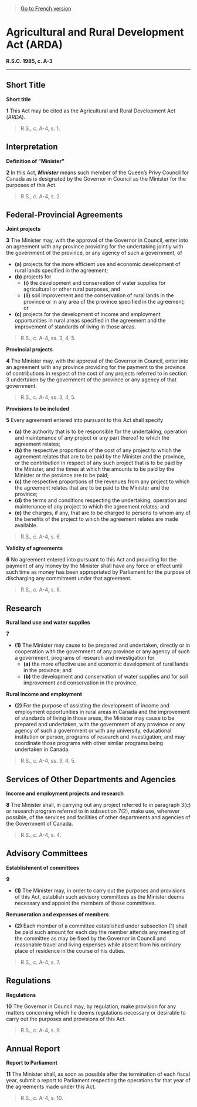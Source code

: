 > [Go to French version](/fr/Lois/Lois%20révisées%20du%20Canada/A/A-3.md)

# Agricultural and Rural Development Act (ARDA)

**R.S.C. 1985, c. A-3**


----------



## Short Title



**Short title**

**1** This Act may be cited as the Agricultural and Rural Development Act (*ARDA*).
> R.S., c. A-4, s. 1.





## Interpretation



**Definition of "Minister"**

**2** In this Act, ***Minister*** means such member of the Queen’s Privy Council for Canada as is designated by the Governor in Council as the Minister for the purposes of this Act.
> R.S., c. A-4, s. 2.





## Federal-Provincial Agreements



**Joint projects**

**3** The Minister may, with the approval of the Governor in Council, enter into an agreement with any province providing for the undertaking jointly with the government of the province, or any agency of such a government, of
- **(a)** projects for the more efficient use and economic development of rural lands specified in the agreement;
- **(b)** projects for
	- **(i)** the development and conservation of water supplies for agricultural or other rural purposes, and
	- **(ii)** soil improvement and the conservation of rural lands in the province or in any area of the province specified in the agreement; or
- **(c)** projects for the development of income and employment opportunities in rural areas specified in the agreement and the improvement of standards of living in those areas.
> R.S., c. A-4, ss. 3, 4, 5.





**Provincial projects**

**4** The Minister may, with the approval of the Governor in Council, enter into an agreement with any province providing for the payment to the province of contributions in respect of the cost of any projects referred to in section 3 undertaken by the government of the province or any agency of that government.
> R.S., c. A-4, ss. 3, 4, 5.





**Provisions to be included**

**5** Every agreement entered into pursuant to this Act shall specify
- **(a)** the authority that is to be responsible for the undertaking, operation and maintenance of any project or any part thereof to which the agreement relates;
- **(b)** the respective proportions of the cost of any project to which the agreement relates that are to be paid by the Minister and the province, or the contribution in respect of any such project that is to be paid by the Minister, and the times at which the amounts to be paid by the Minister or the province are to be paid;
- **(c)** the respective proportions of the revenues from any project to which the agreement relates that are to be paid to the Minister and the province;
- **(d)** the terms and conditions respecting the undertaking, operation and maintenance of any project to which the agreement relates; and
- **(e)** the charges, if any, that are to be charged to persons to whom any of the benefits of the project to which the agreement relates are made available.
> R.S., c. A-4, s. 6.





**Validity of agreements**

**6** No agreement entered into pursuant to this Act and providing for the payment of any money by the Minister shall have any force or effect until such time as money has been appropriated by Parliament for the purpose of discharging any commitment under that agreement.
> R.S., c. A-4, s. 8.





## Research



**Rural land use and water supplies**

**7** 

- **(1)** The Minister may cause to be prepared and undertaken, directly or in cooperation with the government of any province or any agency of such a government, programs of research and investigation for
	- **(a)** the more effective use and economic development of rural lands in the province; and
	- **(b)** the development and conservation of water supplies and for soil improvement and conservation in the province.

**Rural income and employment**

- **(2)** For the purpose of assisting the development of income and employment opportunities in rural areas in Canada and the improvement of standards of living in those areas, the Minister may cause to be prepared and undertaken, with the government of any province or any agency of such a government or with any university, educational institution or person, programs of research and investigation, and may coordinate those programs with other similar programs being undertaken in Canada.
> R.S., c. A-4, ss. 3, 4, 5.





## Services of Other Departments and Agencies



**Income and employment projects and research**

**8** The Minister shall, in carrying out any project referred to in paragraph 3(c) or research program referred to in subsection 7(2), make use, wherever possible, of the services and facilities of other departments and agencies of the Government of Canada.
> R.S., c. A-4, s. 4.





## Advisory Committees



**Establishment of committees**

**9** 

- **(1)** The Minister may, in order to carry out the purposes and provisions of this Act, establish such advisory committees as the Minister deems necessary and appoint the members of those committees.

**Remuneration and expenses of members**

- **(2)** Each member of a committee established under subsection (1) shall be paid such amount for each day the member attends any meeting of the committee as may be fixed by the Governor in Council and reasonable travel and living expenses while absent from his ordinary place of residence in the course of his duties.
> R.S., c. A-4, s. 7.





## Regulations



**Regulations**

**10** The Governor in Council may, by regulation, make provision for any matters concerning which he deems regulations necessary or desirable to carry out the purposes and provisions of this Act.
> R.S., c. A-4, s. 9.





## Annual Report



**Report to Parliament**

**11** The Minister shall, as soon as possible after the termination of each fiscal year, submit a report to Parliament respecting the operations for that year of the agreements made under this Act.
> R.S., c. A-4, s. 10.



